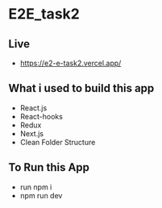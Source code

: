 # E2E_task2
## Live
- https://e2-e-task2.vercel.app/


## What i used to build this app
- React.js
- React-hooks
- Redux
- Next.js
- Clean Folder Structure

## To Run this App
- run npm i
- npm run dev
